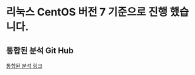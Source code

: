 # 리눅스 CentOS 버전 7 기준으로 진행 했습니다.
## 통합된 분석 Git Hub
[통합된 분석 링크](https://github.com/catember/vulnerability-check)
